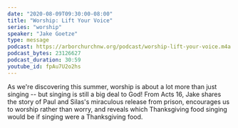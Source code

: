 ```yaml
---
date: "2020-08-09T09:30:00-08:00"
title: "Worship: Lift Your Voice"
series: "worship"
speaker: "Jake Goetze"
type: message
podcast: https://arborchurchnw.org/podcast/worship-lift-your-voice.m4a
podcast_bytes: 23126627
podcast_duration: 30:59
youtube_id: fpAu7U2o2hs
---
```


As we're discovering this summer, worship is about a lot more than just singing -- but singing is still a big deal to God! From Acts 16, Jake shares the story of Paul and Silas's miraculous release from prison, encourages us to worship rather than  worry, and reveals which Thanksgiving food singing would be if singing were a Thanksgiving food.
